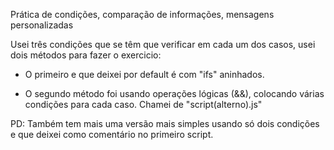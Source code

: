 Prática de condições, comparação de informações, mensagens personalizadas

Usei três condições que se têm que verificar em cada um dos casos, usei dois métodos para fazer o exercicio:

- O primeiro e que deixei por default é com "ifs" aninhados.

- O segundo método foi usando operações lógicas (&&), colocando várias condições para cada caso. Chamei de "script(alterno).js"

PD: Também tem mais uma versão mais simples usando só dois condições e que deixei como comentário no primeiro script.
